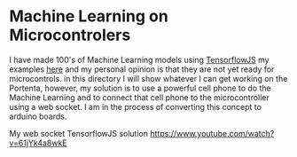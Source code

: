 # Machine Learning on Microcontrolers

I have made 100's of Machine Learning models using [TensorflowJS](https://www.tensorflow.org/js) my examples [here](http://rocksetta.com/tensorflowjs) and my personal opinion is that they are not yet ready for microcontrols. 
in this directory I will show whatever I can get working on the Portenta, however, my solution is to use a powerful cell phone to do the Machine Learning and to connect 
that cell phone to the microcontroller using a web socket. I am in the process of converting this concept to arduino boards.


My web socket TensorflowJS solution
https://www.youtube.com/watch?v=61jYk4a8wkE

